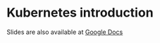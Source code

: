 # Kubernetes introduction

Slides are also available at [Google
Docs](https://docs.google.com/presentation/d/e/2PACX-1vTFsNQAJAdhmZMqF9S6Jo-2taieLqFkd2thJgj7QnCjM00Yw8Mgw8WIbTt3xuIdmb4VCbVcrsoe7Sff/pub?start=false&loop=false&delayms=3000)
